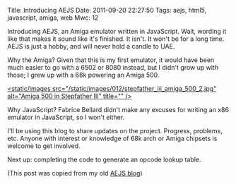 Title: Introducing AEJS
Date: 2011-09-20 22:27:50
Tags: aejs, html5, javascript, amiga, web
Mwc: 12

Introducing AEJS, an Amiga emulator written in JavaScript.  Wait, wording it like that makes it sound like it's finished.  It isn't.  It won't be for a long time.  AEJS is just a hobby, and will never hold a candle to UAE.

Why the Amiga?  Given that this is my first emulator, it would have been much easier to go with a 6502 or 8080 instead, but I didn't grow up with those; I grew up with a 68k powering an Amiga 500.

[<static/images src="/static/images/012/stepfather_iii_amiga_500_2.jpg" alt="Amiga 500 in Stepfather III" title="" /></p>](http://starringthecomputer.com/feature.php?f=122)

Why JavaScript?  Fabrice Bellard didn't make any excuses for writing an x86 emulator in JavaScript, so I won't either.

I'll be using this blog to share updates on the project.  Progress, problems, etc.  Anyone with interest or knowledge of 68k arch or Amiga chipsets is welcome to get involved.

Next up: completing the code to generate an opcode lookup table.

(This post was copied from my old [AEJS blog](http://aejs.blogspot.com/))
